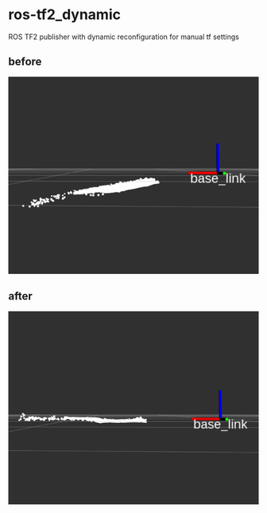 # ros-tf2_dynamic
ROS TF2 publisher with dynamic reconfiguration for manual tf settings

## before

![](image/before.png)


## after

![](image/after.png)
